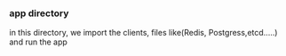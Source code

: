 ### app directory
in this directory, we import the clients, files like(Redis, Postgress,etcd.....) and run the app